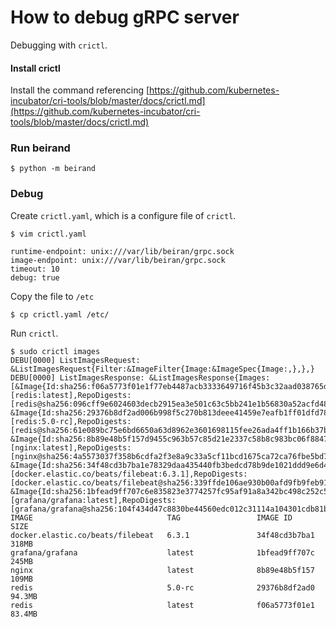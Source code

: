 How to debug gRPC server
===

Debugging with `crictl`.


#### Install crictl

Install the command referencing [https://github.com/kubernetes-incubator/cri-tools/blob/master/docs/crictl.md](https://github.com/kubernetes-incubator/cri-tools/blob/master/docs/crictl.md)


### Run beirand


```
$ python -m beirand
```


### Debug

Create `crictl.yaml`, which is a configure file of `crictl`.

```
$ vim crictl.yaml
```

```
runtime-endpoint: unix:///var/lib/beiran/grpc.sock
image-endpoint: unix:///var/lib/beiran/grpc.sock
timeout: 10
debug: true
```

Copy the file to `/etc`

```
$ cp crictl.yaml /etc/
```


Run `crictl`.

```
$ sudo crictl images
DEBU[0000] ListImagesRequest: &ListImagesRequest{Filter:&ImageFilter{Image:&ImageSpec{Image:,},},} 
DEBU[0000] ListImagesResponse: &ListImagesResponse{Images:[&Image{Id:sha256:f06a5773f01e1f77eb4487acb3333649716f45b3c32aad038765dc0ab0337bd4,RepoTags:[redis:latest],RepoDigests:[redis@sha256:096cff9e6024603decb2915ea3e501c63c5bb241e1b56830a52acfd488873843],Size_:83394280,Uid:nil,Username:,} &Image{Id:sha256:29376b8df2ad006b998f5c270b813deee41459e7eafb1ff01dfd78b4d1be0dac,RepoTags:[redis:5.0-rc],RepoDigests:[redis@sha256:61e089bc75e6bd6650a63d8962e3601698115fee26ada4ff1b166b37bf7a7153],Size_:94278870,Uid:nil,Username:,} &Image{Id:sha256:8b89e48b5f157d9455c963b57c85d21e2337c58b8c983bc06f88476610adc129,RepoTags:[nginx:latest],RepoDigests:[nginx@sha256:4a5573037f358b6cdfa2f3e8a9c33a5cf11bcd1675ca72ca76fbe5bd77d0d682],Size_:108970941,Uid:nil,Username:,} &Image{Id:sha256:34f48cd3b7ba1e78329daa435440fb3bedcd78b9de1021ddd9e6d421af8b8efb,RepoTags:[docker.elastic.co/beats/filebeat:6.3.1],RepoDigests:[docker.elastic.co/beats/filebeat@sha256:339ffde106ae930b00afd9fb9feb91fc9643de8257df9c68b4bc1a88ecf5e2f2],Size_:318243701,Uid:nil,Username:filebeat,} &Image{Id:sha256:1bfead9ff707c6e835823e3774257fc95af91a8a342bc498c252c524bfca3626,RepoTags:[grafana/grafana:latest],RepoDigests:[grafana/grafana@sha256:104f434d47c8830be44560edc012c31114a104301cdb81bad6e8abc52a2304f9],Size_:245293540,Uid:nil,Username:grafana,}],} 
IMAGE                              TAG                 IMAGE ID            SIZE
docker.elastic.co/beats/filebeat   6.3.1               34f48cd3b7ba1       318MB
grafana/grafana                    latest              1bfead9ff707c       245MB
nginx                              latest              8b89e48b5f157       109MB
redis                              5.0-rc              29376b8df2ad0       94.3MB
redis                              latest              f06a5773f01e1       83.4MB
```

